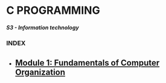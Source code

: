 # C PROGRAMMING
##### S3 - Information technology
### INDEX

- [Module 1: Fundamentals of Computer Organization](./M1-CO-intro.md)
  - 

